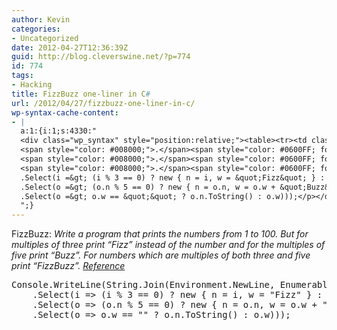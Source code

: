 ```yaml
---
author: Kevin
categories:
- Uncategorized
date: 2012-04-27T12:36:39Z
guid: http://blog.cleverswine.net/?p=774
id: 774
tags:
- Hacking
title: FizzBuzz one-liner in C#
url: /2012/04/27/fizzbuzz-one-liner-in-c/
wp-syntax-cache-content:
- |
  a:1:{i:1;s:4330:"
  <div class="wp_syntax" style="position:relative;"><table><tr><td class="code"><pre class="csharp" style="font-family:monospace;">Console<span style="color: #008000;">.</span><span style="color: #0000FF;">WriteLine</span><span style="color: #008000;">&#40;</span><span style="color: #6666cc; font-weight: bold;">String</span><span style="color: #008000;">.</span><span style="color: #0600FF; font-weight: bold;">Join</span><span style="color: #008000;">&#40;</span>Environment<span style="color: #008000;">.</span><span style="color: #0000FF;">NewLine</span>, Enumerable<span style="color: #008000;">.</span><span style="color: #0000FF;">Range</span><span style="color: #008000;">&#40;</span><span style="color: #FF0000;">1</span>, <span style="color: #FF0000;">100</span><span style="color: #008000;">&#41;</span>
  <span style="color: #008000;">.</span><span style="color: #0600FF; font-weight: bold;">Select</span><span style="color: #008000;">&#40;</span>i <span style="color: #008000;">=&gt;</span> <span style="color: #008000;">&#40;</span>i <span style="color: #008000;">%</span> <span style="color: #FF0000;">3</span> <span style="color: #008000;">==</span> <span style="color: #FF0000;">0</span><span style="color: #008000;">&#41;</span> <span style="color: #008000;">?</span> <span style="color: #008000;">new</span> <span style="color: #008000;">&#123;</span> n <span style="color: #008000;">=</span> i, w <span style="color: #008000;">=</span> <span style="color: #666666;">&quot;Fizz&quot;</span> <span style="color: #008000;">&#125;</span> <span style="color: #008000;">:</span> <span style="color: #008000;">new</span> <span style="color: #008000;">&#123;</span> n <span style="color: #008000;">=</span> i, w <span style="color: #008000;">=</span> <span style="color: #666666;">&quot;&quot;</span> <span style="color: #008000;">&#125;</span><span style="color: #008000;">&#41;</span>
  <span style="color: #008000;">.</span><span style="color: #0600FF; font-weight: bold;">Select</span><span style="color: #008000;">&#40;</span>o <span style="color: #008000;">=&gt;</span> <span style="color: #008000;">&#40;</span>o<span style="color: #008000;">.</span><span style="color: #0000FF;">n</span> <span style="color: #008000;">%</span> <span style="color: #FF0000;">5</span> <span style="color: #008000;">==</span> <span style="color: #FF0000;">0</span><span style="color: #008000;">&#41;</span> <span style="color: #008000;">?</span> <span style="color: #008000;">new</span> <span style="color: #008000;">&#123;</span> n <span style="color: #008000;">=</span> o<span style="color: #008000;">.</span><span style="color: #0000FF;">n</span>, w <span style="color: #008000;">=</span> o<span style="color: #008000;">.</span><span style="color: #0000FF;">w</span> <span style="color: #008000;">+</span> <span style="color: #666666;">&quot;Buzz&quot;</span> <span style="color: #008000;">&#125;</span> <span style="color: #008000;">:</span> o<span style="color: #008000;">&#41;</span>
  <span style="color: #008000;">.</span><span style="color: #0600FF; font-weight: bold;">Select</span><span style="color: #008000;">&#40;</span>o <span style="color: #008000;">=&gt;</span> o<span style="color: #008000;">.</span><span style="color: #0000FF;">w</span> <span style="color: #008000;">==</span> <span style="color: #666666;">&quot;&quot;</span> <span style="color: #008000;">?</span> o<span style="color: #008000;">.</span><span style="color: #0000FF;">n</span><span style="color: #008000;">.</span><span style="color: #0000FF;">ToString</span><span style="color: #008000;">&#40;</span><span style="color: #008000;">&#41;</span> <span style="color: #008000;">:</span> o<span style="color: #008000;">.</span><span style="color: #0000FF;">w</span><span style="color: #008000;">&#41;</span><span style="color: #008000;">&#41;</span><span style="color: #008000;">&#41;</span><span style="color: #008000;">;</span></pre></td></tr></table><p class="theCode" style="display:none;">Console.WriteLine(String.Join(Environment.NewLine, Enumerable.Range(1, 100)
  .Select(i =&gt; (i % 3 == 0) ? new { n = i, w = &quot;Fizz&quot; } : new { n = i, w = &quot;&quot; })
  .Select(o =&gt; (o.n % 5 == 0) ? new { n = o.n, w = o.w + &quot;Buzz&quot; } : o)
  .Select(o =&gt; o.w == &quot;&quot; ? o.n.ToString() : o.w)));</p></div>
  ";}
---
```


FizzBuzz: _Write a program that prints the numbers from 1 to 100. But for multiples of three print &#8220;Fizz&#8221; instead of the number and for the multiples of five print &#8220;Buzz&#8221;. For numbers which are multiples of both three and five print &#8220;FizzBuzz&#8221;. <a href="http://www.codinghorror.com/blog/2007/02/why-cant-programmers-program.html" target="_blank">Reference</a>_

<pre lang="csharp">Console.WriteLine(String.Join(Environment.NewLine, Enumerable.Range(1, 100)
    .Select(i => (i % 3 == 0) ? new { n = i, w = "Fizz" } : new { n = i, w = "" })
    .Select(o => (o.n % 5 == 0) ? new { n = o.n, w = o.w + "Buzz" } : o)
    .Select(o => o.w == "" ? o.n.ToString() : o.w)));
</pre>